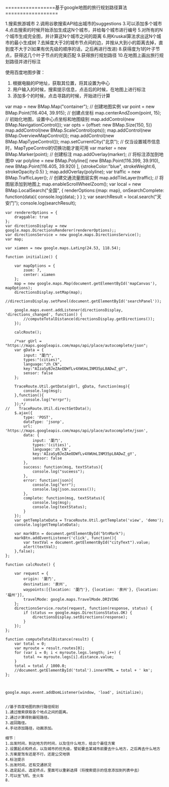 =================基于google地图的旅行规划路径算法==================

1.搜索旅游城市
2.调用谷歌搜索API给出城市的suggestions
3.可以添加多个城市
4.点击搜索的时候开始添加生成这N个城市，并给每个城市进行编号
5.对所有的N个城市生成完全图，并计算这N个城市之间的距离
6.用Kruskal算法求出这N个城市的最小生成树
7.去掉度大于2的城市节点间的边，并按从大到小的距离去掉，直到度不大于2(如果有优先级的顺序的话，之后再进行改进)
8.获得度为1的叶子节点，获得这几个叶子节点的完美匹配
9.获得旅行规划路径
10.在地图上画出旅行规划路径并进行标注


使用百度地图步骤：
1. 根据电脑的IP地址，获取其位置，将其设置为中心
2. 用户输入的时候，搜索提示信息，点击后的时候，在地图上进行标注
3. 添加多个的时候，点击寻路的时候，开始进行计算



var map = new BMap.Map("container");          // 创建地图实例
    var point = new BMap.Point(116.404, 39.915);  // 创建点坐标
    map.centerAndZoom(point, 15);                 // 初始化地图，设置中心点坐标和地图级别
    map.addControl(new BMap.NavigationControl());
    var opts = {offset: new BMap.Size(150, 5)}
    map.addControl(new BMap.ScaleControl(opts));
    map.addControl(new BMap.OverviewMapControl());
    map.addControl(new BMap.MapTypeControl());
    map.setCurrentCity("北京"); // 仅当设置城市信息时，MapTypeControl的切换功能才能可用
    var marker = new BMap.Marker(point);        // 创建标注
    map.addOverlay(marker);                     // 将标注添加到地图中
    var polyline = new BMap.Polyline([
        new BMap.Point(116.399, 39.910),
        new BMap.Point(116.405, 39.920)
    ],
            {strokeColor:"blue", strokeWeight:6, strokeOpacity:0.5}
    );
    map.addOverlay(polyline);
    var traffic = new BMap.TrafficLayer();        // 创建交通流量图层实例
    map.addTileLayer(traffic);                    // 将图层添加到地图上
    map.enableScrollWheelZoom();
    var local = new BMap.LocalSearch("全国",
            {
                 renderOptions:{map: map},
                 onSearchComplete: function(data){
                    console.log(data);
                 }
            }
     );
    var searchResult = local.search("天安门");
    console.log(searchResult);


    var rendererOptions = {
        draggable: true
    };
    var directionsDisplay = new google.maps.DirectionsRenderer(rendererOptions);;
    var directionsService = new google.maps.DirectionsService();
    var map;

    var xiamen = new google.maps.LatLng(24.53, 118.54);

    function initialize() {

        var mapOptions = {
            zoom: 7,
            center: xiamen
        };
        map = new google.maps.Map(document.getElementById('mapCanvas'), mapOptions);
        directionsDisplay.setMap(map);
        //directionsDisplay.setPanel(document.getElementById('searchPanel'));

        google.maps.event.addListener(directionsDisplay, 'directions_changed', function() {
            //computeTotalDistance(directionsDisplay.getDirections());
        });

        calcRoute();

        /*var gUrl = "https://maps.googleapis.com/maps/api/place/autocomplete/json";
        var gData = {
            input: "厦门",
            types:"(cities)",
            language:"zh_CN",
            key:"AIzaSyBJeZAeODWfLv4XWUmLINM35pL8ADwZ_gY",
            sensor: false
        };

        TraceRoute.Util.getData(gUrl, gData, function(msg){
            console.log(msg);
        },function(){
            console.log("errpr");
        });*/
    //    TraceRoute.Util.directGetData();
        $.ajax({
            type: 'POST',
            dataType: 'jsonp',
            url: 'https://maps.googleapis.com/maps/api/place/autocomplete/json',
            data: {
                input: '厦门',
                types:'(cities)',
                language:'zh_CN',
                key:'AIzaSyBJeZAeODWfLv4XWUmLINM35pL8ADwZ_gY',
                sensor: false
            },
            success: function(msg, textStatus){
                console.log("suceess");
            },
            error: function(json){
                console.log("err");
                console.log(json.success());
            },
            complete: function(msg, textStatus){
                console.log(msg);
                console.log(textStatus);
            }
        });
        var getTemplateData = TraceRoute.Util.getTemplate('view', 'demo');
        console.log(getTemplateData);

        var markBtn = document.getElementById("btnMark");
        markBtn.addEventListener('click', function(){
            var textVal = document.getElementById("cityText").value;
            alert(textVal);
        },false);
    };

    function calcRoute() {

        var request = {
            origin: '厦门',
            destination: '泉州',
            waypoints:[{location: '厦门'}, {location: '泉州'}, {location: '福州'}],
            travelMode: google.maps.TravelMode.DRIVING
        };
        directionsService.route(request, function(response, status) {
            if (status == google.maps.DirectionsStatus.OK) {
                directionsDisplay.setDirections(response);
            }
        });
    };

    function computeTotalDistance(result) {
        var total = 0;
        var myroute = result.routes[0];
        for (var i = 0; i < myroute.legs.length; i++) {
            total += myroute.legs[i].distance.value;
        }
        total = total / 1000.0;
        //document.getElementById('total').innerHTML = total + ' km';
    };



    google.maps.event.addDomListener(window, 'load', initialize);


    //基于百度地图的旅行路径规划
    1.通过搜索获取各个地点之间的距离。
    2.通过计算得到最短路径。
    3.返回路径。
    4.手动添加路径，动画添加。

    细节：
    1.出发时间，到达地方的时间，以及住什么地方，给出个最佳方案
    2.设置起点和终点，以及城市的优先级，譬如要去某城市前要去什么地方，之后再去什么地方
    3.方案是驾车还是不行，还是公交地铁
    4.标注提示
    5.出发时间，还有交通状况
    6.选定起点、选定终点，里面可以重新选择（将搜索提示的信息添加到列表中去）
    7.可以坐飞机、坐火车
    8.